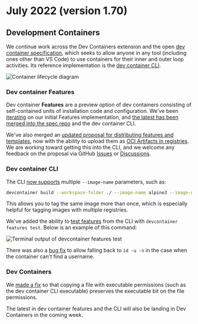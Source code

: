 # July 2022 (version 1.70)

## Development Containers

We continue work across the Dev Containers extension and the open
[dev container specification](https://containers.dev/), which seeks to allow
anyone in any tool (including ones other than VS Code) to use containers for
their inner and outer loop activities. Its reference implementation is the
[dev container CLI](https://github.com/devcontainers/cli).

![Container lifecycle diagram](images/1_70/dev-container-stages.png)

### Dev container Features

Dev container **Features** are a preview option of dev containers consisting of
self-contained units of installation code and configuration. We've been
[iterating](https://github.com/devcontainers/cli/pull/73) on our initial
Features implementation, and
[the latest has been merged into the spec repo](https://github.com/devcontainers/spec/blob/main/proposals/devcontainer-features.md)
and the dev container CLI.

We've also merged an
[updated proposal for distributing features and templates](https://github.com/devcontainers/spec/blob/main/proposals/devcontainer-features-distribution.md),
now with the ability to upload them as
[OCI Artifacts in registries](https://github.com/devcontainers/spec/blob/main/proposals/devcontainer-features-distribution.md#oci-registry).
We are working toward getting this into the CLI, and we welcome any feedback on
the proposal via GitHub [Issues](https://github.com/devcontainers/spec/issues)
or [Discussions](https://github.com/devcontainers/spec/discussions).

### Dev container CLI

The CLI [now supports](https://github.com/devcontainers/cli/pull/61) multiple
`--image-name` parameters, such as:

```sh
devcontainer build --workspace-folder ./ --image-name alpine3 --image-name alpine3.0
```

This allows you to tag the same image more than once, which is especially
helpful for tagging images with multiple registries.

We've added the ability to
[test features](https://github.com/devcontainers/cli/pull/81) from the CLI with
`devcontainer features test`. Below is an example of this command:

![Terminal output of devcontainer features test](images/1_70/devcontainer-feature-test.png)

There was also a
[bug fix](https://github.com/microsoft/vscode-remote-release/issues/6913) to
allow falling back to `id -u -n` in the case when the container can't find a
username.

### Dev Containers

We [made a fix](https://github.com/devcontainers/cli/issues/83) so that copying
a file with executable permissions (such as the dev container CLI executable)
preserves the executable bit on the file permissions.

The latest in dev container features and the CLI will also be landing in Dev
Containers in the coming week.

